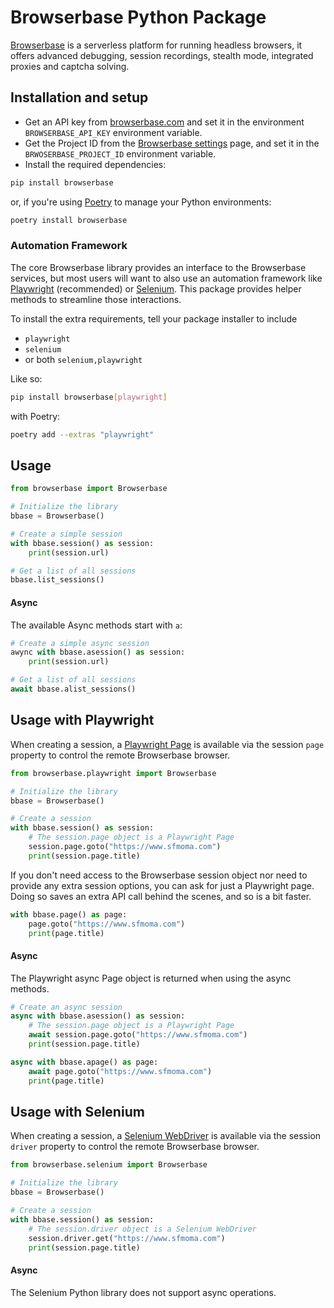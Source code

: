 # Browserbase Python Package
[Browserbase](https://browserbase.com/) is a serverless platform for running headless browsers, it offers advanced debugging, session recordings, stealth mode, integrated proxies and captcha solving.

## Installation and setup

- Get an API key from [browserbase.com](https://browserbase.com) and set it in the environment `BROWSERBASE_API_KEY` environment variable.
- Get the Project ID from the [Browserbase settings](https://www.browserbase.com/settings) page, and set it in
  the `BRWOSERBASE_PROJECT_ID` environment variable.
- Install the required dependencies:

```sh
pip install browserbase
```
or, if you're using [Poetry](https://python-poetry.org) to manage your Python environments:

```sh
poetry install browserbase
```

### Automation Framework

The core Browserbase library provides an interface to the Browserbase services, but most users will want to also use
an automation framework like [Playwright](https://playwright.dev/python/) (recommended) or [Selenium](https://selenium-python.readthedocs.io).
This package provides helper methods to streamline those interactions.

To install the extra requirements, tell your package installer to include
- `playwright`
- `selenium`
- or both `selenium,playwright`

Like so:

```sh
pip install browserbase[playwright]
```
with Poetry:

```sh
poetry add --extras "playwright"
```

## Usage

```python
from browserbase import Browserbase

# Initialize the library
bbase = Browserbase()

# Create a simple session
with bbase.session() as session:
    print(session.url)

# Get a list of all sessions
bbase.list_sessions()
```

#### Async

The available Async methods start with `a`:

```python
# Create a simple async session
awync with bbase.asession() as session:
    print(session.url)

# Get a list of all sessions
await bbase.alist_sessions()
```
## Usage with Playwright

When creating a session, a [Playwright Page](https://playwright.dev/python/docs/api/class-page)
is available via the session `page` property to control the remote Browserbase browser.

```python
from browserbase.playwright import Browserbase

# Initialize the library
bbase = Browserbase()

# Create a session
with bbase.session() as session:
    # The session.page object is a Playwright Page
    session.page.goto("https://www.sfmoma.com")
    print(session.page.title)
```

If you don't need access to the Browserbase session object nor need to provide any extra session options,
you can ask for just a Playwright page. Doing so saves an extra API call behind the scenes,
and so is a bit faster.

```python
with bbase.page() as page:
    page.goto("https://www.sfmoma.com")
    print(page.title)
```

#### Async

The Playwright async Page object is returned when using the async methods.

```python
# Create an async session
async with bbase.asession() as session:
    # The session.page object is a Playwright Page
    await session.page.goto("https://www.sfmoma.com")
    print(session.page.title)
```

```python
async with bbase.apage() as page:
    await page.goto("https://www.sfmoma.com")
    print(page.title)
```

## Usage with Selenium

When creating a session, a [Selenium WebDriver](https://selenium-python.readthedocs.io/api.html#selenium.webdriver.remote.webdriver.WebDriver)
is available via the session `driver` property to control the remote Browserbase browser.

```python
from browserbase.selenium import Browserbase

# Initialize the library
bbase = Browserbase()

# Create a session
with bbase.session() as session:
    # The session.driver object is a Selenium WebDriver
    session.driver.get("https://www.sfmoma.com")
    print(session.page.title)
```

#### Async

The Selenium Python library does not support async operations.

